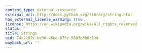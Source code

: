 ```yaml
---
content_type: external-resource
external_url: http://docs.python.org/library/string.html
has_external_license_warning: true
license: https://en.wikipedia.org/wiki/All_rights_reserved
status: ''
title: Strings
uid: 74e2c02c-be36-46ba-b75e-5883b386c13d
wayback_url: ''
---
```

